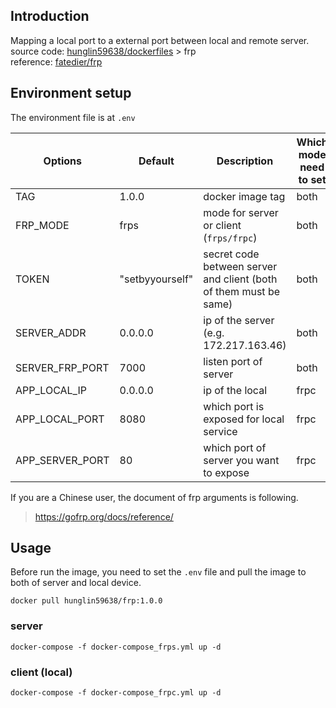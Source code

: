 ## Introduction  
Mapping a local port to a external port between local and remote server.  
source code: [hunglin59638/dockerfiles](https://github.com/hunglin59638/dockerfiles) > frp  
reference: [fatedier/frp](https://github.com/fatedier/frp)  

## Environment setup  
The environment file is at `.env`  

| Options         | Default         | Description                                                       | Which mode need to set |
| --------------- | --------------- | ----------------------------------------------------------------- | ---------------------- |
| TAG             | 1.0.0           | docker image tag                                                  | both                   |
| FRP_MODE        | frps            | mode for server or client (`frps/frpc`)                           | both                   |
| TOKEN           | "setbyyourself" | secret code between server and client (both of them must be same) | both                   |
| SERVER_ADDR     | 0.0.0.0         | ip of the server (e.g. 172.217.163.46)                            | both                   |
| SERVER_FRP_PORT | 7000            | listen port of server                                             | both                   |
| APP_LOCAL_IP    | 0.0.0.0         | ip of the local                                                   | frpc                   |
| APP_LOCAL_PORT  | 8080            | which port is exposed for local service                           | frpc                   |
| APP_SERVER_PORT | 80              | which port of server you want to expose                           | frpc                   |

If you are a Chinese user, the document of frp arguments is following.
> https://gofrp.org/docs/reference/

## Usage  
Before run the image, you need to set the `.env` file and pull the image to both of server and local device.

```
docker pull hunglin59638/frp:1.0.0
```

### server 
```
docker-compose -f docker-compose_frps.yml up -d  
```

### client (local)
```
docker-compose -f docker-compose_frpc.yml up -d
```
